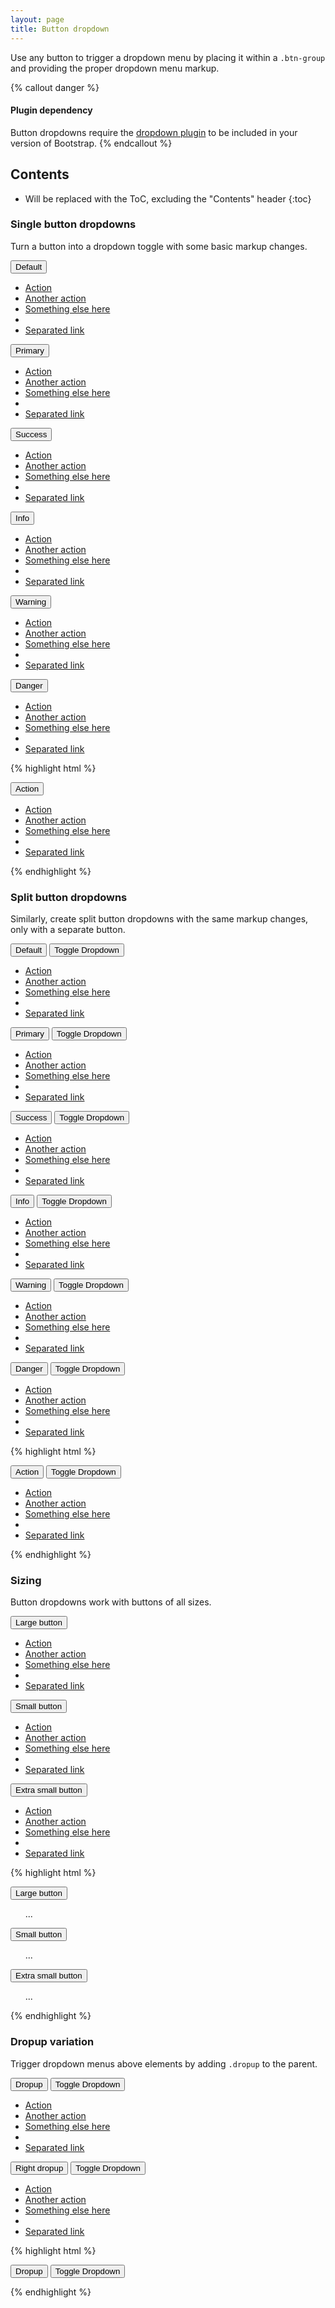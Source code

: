 ```yaml
---
layout: page
title: Button dropdown
---
```


Use any button to trigger a dropdown menu by placing it within a `.btn-group` and providing the proper dropdown menu markup.

{% callout danger %}
#### Plugin dependency

Button dropdowns require the [dropdown plugin](../javascript/#dropdowns) to be included in your version of Bootstrap.
{% endcallout %}

## Contents

* Will be replaced with the ToC, excluding the "Contents" header
{:toc}

### Single button dropdowns

Turn a button into a dropdown toggle with some basic markup changes.

<div class="bd-example">
  <div class="btn-group">
    <button type="button" class="btn btn-secondary dropdown-toggle" data-toggle="dropdown" aria-haspopup="true" aria-expanded="false">Default</button>
    <ul class="dropdown-menu">
      <li><a href="#">Action</a></li>
      <li><a href="#">Another action</a></li>
      <li><a href="#">Something else here</a></li>
      <li role="separator" class="divider"></li>
      <li><a href="#">Separated link</a></li>
    </ul>
  </div><!-- /btn-group -->
  <div class="btn-group">
    <button type="button" class="btn btn-primary dropdown-toggle" data-toggle="dropdown" aria-haspopup="true" aria-expanded="false">Primary</button>
    <ul class="dropdown-menu">
      <li><a href="#">Action</a></li>
      <li><a href="#">Another action</a></li>
      <li><a href="#">Something else here</a></li>
      <li role="separator" class="divider"></li>
      <li><a href="#">Separated link</a></li>
    </ul>
  </div><!-- /btn-group -->
  <div class="btn-group">
    <button type="button" class="btn btn-success dropdown-toggle" data-toggle="dropdown" aria-haspopup="true" aria-expanded="false">Success</button>
    <ul class="dropdown-menu">
      <li><a href="#">Action</a></li>
      <li><a href="#">Another action</a></li>
      <li><a href="#">Something else here</a></li>
      <li role="separator" class="divider"></li>
      <li><a href="#">Separated link</a></li>
    </ul>
  </div><!-- /btn-group -->
  <div class="btn-group">
    <button type="button" class="btn btn-info dropdown-toggle" data-toggle="dropdown" aria-haspopup="true" aria-expanded="false">Info</button>
    <ul class="dropdown-menu">
      <li><a href="#">Action</a></li>
      <li><a href="#">Another action</a></li>
      <li><a href="#">Something else here</a></li>
      <li role="separator" class="divider"></li>
      <li><a href="#">Separated link</a></li>
    </ul>
  </div><!-- /btn-group -->
  <div class="btn-group">
    <button type="button" class="btn btn-warning dropdown-toggle" data-toggle="dropdown" aria-haspopup="true" aria-expanded="false">Warning</button>
    <ul class="dropdown-menu">
      <li><a href="#">Action</a></li>
      <li><a href="#">Another action</a></li>
      <li><a href="#">Something else here</a></li>
      <li role="separator" class="divider"></li>
      <li><a href="#">Separated link</a></li>
    </ul>
  </div><!-- /btn-group -->
  <div class="btn-group">
    <button type="button" class="btn btn-danger dropdown-toggle" data-toggle="dropdown" aria-haspopup="true" aria-expanded="false">Danger</button>
    <ul class="dropdown-menu">
      <li><a href="#">Action</a></li>
      <li><a href="#">Another action</a></li>
      <li><a href="#">Something else here</a></li>
      <li role="separator" class="divider"></li>
      <li><a href="#">Separated link</a></li>
    </ul>
  </div><!-- /btn-group -->
</div>

{% highlight html %}
<!-- Single button -->
<div class="btn-group">
  <button type="button" class="btn btn-secondary dropdown-toggle" data-toggle="dropdown" aria-haspopup="true" aria-expanded="false">
    Action
  </button>
  <ul class="dropdown-menu">
    <li><a href="#">Action</a></li>
    <li><a href="#">Another action</a></li>
    <li><a href="#">Something else here</a></li>
    <li role="separator" class="divider"></li>
    <li><a href="#">Separated link</a></li>
  </ul>
</div>
{% endhighlight %}

### Split button dropdowns

Similarly, create split button dropdowns with the same markup changes, only with a separate button.

<div class="bd-example">
  <div class="btn-group">
    <button type="button" class="btn btn-secondary">Default</button>
    <button type="button" class="btn btn-secondary dropdown-toggle" data-toggle="dropdown" aria-haspopup="true" aria-expanded="false">
      <span class="sr-only">Toggle Dropdown</span>
    </button>
    <ul class="dropdown-menu">
      <li><a href="#">Action</a></li>
      <li><a href="#">Another action</a></li>
      <li><a href="#">Something else here</a></li>
      <li role="separator" class="divider"></li>
      <li><a href="#">Separated link</a></li>
    </ul>
  </div><!-- /btn-group -->
  <div class="btn-group">
    <button type="button" class="btn btn-primary">Primary</button>
    <button type="button" class="btn btn-primary dropdown-toggle" data-toggle="dropdown" aria-haspopup="true" aria-expanded="false">
      <span class="sr-only">Toggle Dropdown</span>
    </button>
    <ul class="dropdown-menu">
      <li><a href="#">Action</a></li>
      <li><a href="#">Another action</a></li>
      <li><a href="#">Something else here</a></li>
      <li role="separator" class="divider"></li>
      <li><a href="#">Separated link</a></li>
    </ul>
  </div><!-- /btn-group -->
  <div class="btn-group">
    <button type="button" class="btn btn-success">Success</button>
    <button type="button" class="btn btn-success dropdown-toggle" data-toggle="dropdown" aria-haspopup="true" aria-expanded="false">
      <span class="sr-only">Toggle Dropdown</span>
    </button>
    <ul class="dropdown-menu">
      <li><a href="#">Action</a></li>
      <li><a href="#">Another action</a></li>
      <li><a href="#">Something else here</a></li>
      <li role="separator" class="divider"></li>
      <li><a href="#">Separated link</a></li>
    </ul>
  </div><!-- /btn-group -->
  <div class="btn-group">
    <button type="button" class="btn btn-info">Info</button>
    <button type="button" class="btn btn-info dropdown-toggle" data-toggle="dropdown" aria-haspopup="true" aria-expanded="false">
      <span class="sr-only">Toggle Dropdown</span>
    </button>
    <ul class="dropdown-menu">
      <li><a href="#">Action</a></li>
      <li><a href="#">Another action</a></li>
      <li><a href="#">Something else here</a></li>
      <li role="separator" class="divider"></li>
      <li><a href="#">Separated link</a></li>
    </ul>
  </div><!-- /btn-group -->
  <div class="btn-group">
    <button type="button" class="btn btn-warning">Warning</button>
    <button type="button" class="btn btn-warning dropdown-toggle" data-toggle="dropdown" aria-haspopup="true" aria-expanded="false">
      <span class="sr-only">Toggle Dropdown</span>
    </button>
    <ul class="dropdown-menu">
      <li><a href="#">Action</a></li>
      <li><a href="#">Another action</a></li>
      <li><a href="#">Something else here</a></li>
      <li role="separator" class="divider"></li>
      <li><a href="#">Separated link</a></li>
    </ul>
  </div><!-- /btn-group -->
  <div class="btn-group">
    <button type="button" class="btn btn-danger">Danger</button>
    <button type="button" class="btn btn-danger dropdown-toggle" data-toggle="dropdown" aria-haspopup="true" aria-expanded="false">
      <span class="sr-only">Toggle Dropdown</span>
    </button>
    <ul class="dropdown-menu">
      <li><a href="#">Action</a></li>
      <li><a href="#">Another action</a></li>
      <li><a href="#">Something else here</a></li>
      <li role="separator" class="divider"></li>
      <li><a href="#">Separated link</a></li>
    </ul>
  </div><!-- /btn-group -->
</div>

{% highlight html %}
<!-- Split button -->
<div class="btn-group">
  <button type="button" class="btn btn-danger">Action</button>
  <button type="button" class="btn btn-danger dropdown-toggle" data-toggle="dropdown" aria-haspopup="true" aria-expanded="false">
    <span class="sr-only">Toggle Dropdown</span>
  </button>
  <ul class="dropdown-menu">
    <li><a href="#">Action</a></li>
    <li><a href="#">Another action</a></li>
    <li><a href="#">Something else here</a></li>
    <li role="separator" class="divider"></li>
    <li><a href="#">Separated link</a></li>
  </ul>
</div>
{% endhighlight %}

### Sizing

Button dropdowns work with buttons of all sizes.

<div class="bd-example">
  <div class="btn-toolbar" role="toolbar">
    <div class="btn-group">
      <button class="btn btn-secondary btn-lg dropdown-toggle" type="button" data-toggle="dropdown" aria-haspopup="true" aria-expanded="false">
        Large button
      </button>
      <ul class="dropdown-menu">
        <li><a href="#">Action</a></li>
        <li><a href="#">Another action</a></li>
        <li><a href="#">Something else here</a></li>
        <li role="separator" class="divider"></li>
        <li><a href="#">Separated link</a></li>
      </ul>
    </div><!-- /btn-group -->
  </div><!-- /btn-toolbar -->
  <div class="btn-toolbar" role="toolbar">
    <div class="btn-group">
      <button class="btn btn-secondary btn-sm dropdown-toggle" type="button" data-toggle="dropdown" aria-haspopup="true" aria-expanded="false">
        Small button
      </button>
      <ul class="dropdown-menu">
        <li><a href="#">Action</a></li>
        <li><a href="#">Another action</a></li>
        <li><a href="#">Something else here</a></li>
        <li role="separator" class="divider"></li>
        <li><a href="#">Separated link</a></li>
      </ul>
    </div><!-- /btn-group -->
  </div><!-- /btn-toolbar -->
  <div class="btn-toolbar" role="toolbar">
    <div class="btn-group">
      <button class="btn btn-secondary btn-xs dropdown-toggle" type="button" data-toggle="dropdown" aria-haspopup="true" aria-expanded="false">
        Extra small button
      </button>
      <ul class="dropdown-menu">
        <li><a href="#">Action</a></li>
        <li><a href="#">Another action</a></li>
        <li><a href="#">Something else here</a></li>
        <li role="separator" class="divider"></li>
        <li><a href="#">Separated link</a></li>
      </ul>
    </div><!-- /btn-group -->
  </div><!-- /btn-toolbar -->
</div><!-- /example -->

{% highlight html %}
<!-- Large button group -->
<div class="btn-group">
  <button class="btn btn-secondary btn-lg dropdown-toggle" type="button" data-toggle="dropdown" aria-haspopup="true" aria-expanded="false">
    Large button
  </button>
  <ul class="dropdown-menu">
    ...
  </ul>
</div>

<!-- Small button group -->
<div class="btn-group">
  <button class="btn btn-secondary btn-sm dropdown-toggle" type="button" data-toggle="dropdown" aria-haspopup="true" aria-expanded="false">
    Small button
  </button>
  <ul class="dropdown-menu">
    ...
  </ul>
</div>

<!-- Extra small button group -->
<div class="btn-group">
  <button class="btn btn-secondary btn-xs dropdown-toggle" type="button" data-toggle="dropdown" aria-haspopup="true" aria-expanded="false">
    Extra small button
  </button>
  <ul class="dropdown-menu">
    ...
  </ul>
</div>
{% endhighlight %}

### Dropup variation

Trigger dropdown menus above elements by adding `.dropup` to the parent.

<div class="bd-example">
  <div class="btn-toolbar" role="toolbar">
    <div class="btn-group dropup">
      <button type="button" class="btn btn-secondary">Dropup</button>
      <button type="button" class="btn btn-secondary dropdown-toggle" data-toggle="dropdown" aria-haspopup="true" aria-expanded="false">
        <span class="sr-only">Toggle Dropdown</span>
      </button>
      <ul class="dropdown-menu">
        <li><a href="#">Action</a></li>
        <li><a href="#">Another action</a></li>
        <li><a href="#">Something else here</a></li>
        <li role="separator" class="divider"></li>
        <li><a href="#">Separated link</a></li>
      </ul>
    </div><!-- /btn-group -->
    <div class="btn-group dropup">
      <button type="button" class="btn btn-primary">Right dropup</button>
      <button type="button" class="btn btn-primary dropdown-toggle" data-toggle="dropdown" aria-haspopup="true" aria-expanded="false">
        <span class="sr-only">Toggle Dropdown</span>
      </button>
      <ul class="dropdown-menu dropdown-menu-right">
        <li><a href="#">Action</a></li>
        <li><a href="#">Another action</a></li>
        <li><a href="#">Something else here</a></li>
        <li role="separator" class="divider"></li>
        <li><a href="#">Separated link</a></li>
      </ul>
    </div><!-- /btn-group -->
  </div>
</div>

{% highlight html %}
<div class="btn-group dropup">
  <button type="button" class="btn btn-secondary">Dropup</button>
  <button type="button" class="btn btn-secondary dropdown-toggle" data-toggle="dropdown" aria-haspopup="true" aria-expanded="false">
    <span class="sr-only">Toggle Dropdown</span>
  </button>
  <ul class="dropdown-menu">
    <!-- Dropdown menu links -->
  </ul>
</div>
{% endhighlight %}
